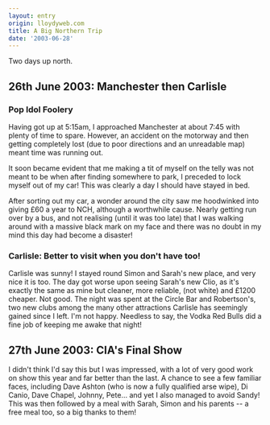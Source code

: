 ```yaml
---
layout: entry
origin: lloydyweb.com
title: A Big Northern Trip
date: '2003-06-28'
---
```

Two days up north.

## 26th June 2003: Manchester then Carlisle

### Pop Idol Foolery
Having got up at 5:15am, I approached Manchester at about 7:45 with plenty of time to spare. However, an accident on the motorway and then getting completely lost (due to poor directions and an unreadable map) meant time was running out.

It soon became evident that me making a tit of myself on the telly was not meant to be when after finding somewhere to park, I preceded to lock myself out of my car! This was clearly a day I should have stayed in bed.

After sorting out my car, a wonder around the city saw me hoodwinked into giving £60 a year to NCH, although a worthwhile cause. Nearly getting run over by a bus, and not realising (until it was too late) that I was walking around with a massive black mark on my face and there was no doubt in my mind this day had become a disaster!

### Carlisle: Better to visit when you don't have too!
Carlisle was sunny! I stayed round Simon and Sarah's new place, and very nice it is too. The day got worse upon seeing Sarah's new Clio, as it's exactly the same as mine but cleaner, more reliable, (not white) and £1200 cheaper. Not good. The night was spent at the Circle Bar and Robertson's, two new clubs among the many other attractions Carlisle has seemingly gained since I left. I'm not happy. Needless to say, the Vodka Red Bulls did a fine job of keeping me awake that night!

## 27th June 2003: CIA's Final Show
I didn't think I'd say this but I was impressed, with a lot of very good work on show this year and far better than the last. A chance to see a few familiar faces, including Dave Ashton (who is now a fully qualified arse wipe), Di Canio, Dave Chapel, Johnny, Pete... and yet I also managed to avoid Sandy! This was then followed by a meal with Sarah, Simon and his parents -- a free meal too, so a big thanks to them!